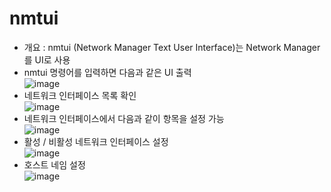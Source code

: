 nmtui
=====
* 개요 : nmtui (Network Manager Text User Interface)는 Network Manager를 UI로 사용
* nmtui 명령어를 입력하면 다음과 같은 UI 출력</br>
![image](https://user-images.githubusercontent.com/70207093/183537400-90c99f56-75c4-40cc-8460-661e65f70eec.png)
* 네트워크 인터페이스 목록 확인</br>
![image](https://user-images.githubusercontent.com/70207093/183537495-4a31cdb7-bbf6-4d2b-ac6c-b23c1f177ce4.png)
* 네트워크 인터페이스에서 다음과 같이 항목을 설정 가능</br>
![image](https://user-images.githubusercontent.com/70207093/183537538-86ffb96b-88f7-4304-8de1-2716dcb0421a.png)
* 활성 / 비활성 네트워크 인터페이스 설정</br>
![image](https://user-images.githubusercontent.com/70207093/183537829-c17ce6e0-fb7c-427b-bcb4-31ea23ef4a6a.png)
* 호스트 네임 설정</br>
![image](https://user-images.githubusercontent.com/70207093/183537920-1f01f7ce-8102-42c1-a690-2c758e28b4d3.png)
